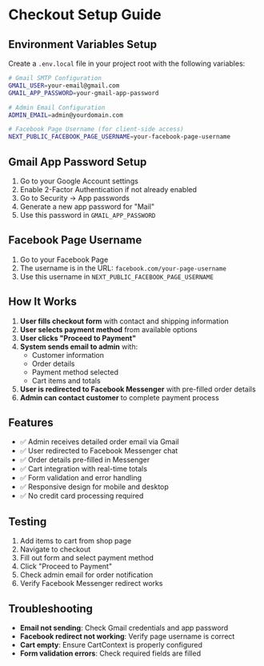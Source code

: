 # Checkout Setup Guide

## Environment Variables Setup

Create a `.env.local` file in your project root with the following variables:

```bash
# Gmail SMTP Configuration
GMAIL_USER=your-email@gmail.com
GMAIL_APP_PASSWORD=your-gmail-app-password

# Admin Email Configuration
ADMIN_EMAIL=admin@yourdomain.com

# Facebook Page Username (for client-side access)
NEXT_PUBLIC_FACEBOOK_PAGE_USERNAME=your-facebook-page-username
```

## Gmail App Password Setup

1. Go to your Google Account settings
2. Enable 2-Factor Authentication if not already enabled
3. Go to Security → App passwords
4. Generate a new app password for "Mail"
5. Use this password in `GMAIL_APP_PASSWORD`

## Facebook Page Username

1. Go to your Facebook Page
2. The username is in the URL: `facebook.com/your-page-username`
3. Use this username in `NEXT_PUBLIC_FACEBOOK_PAGE_USERNAME`

## How It Works

1. **User fills checkout form** with contact and shipping information
2. **User selects payment method** from available options
3. **User clicks "Proceed to Payment"**
4. **System sends email to admin** with:
   - Customer information
   - Order details
   - Payment method selected
   - Cart items and totals
5. **User is redirected to Facebook Messenger** with pre-filled order details
6. **Admin can contact customer** to complete payment process

## Features

- ✅ Admin receives detailed order email via Gmail
- ✅ User redirected to Facebook Messenger chat
- ✅ Order details pre-filled in Messenger
- ✅ Cart integration with real-time totals
- ✅ Form validation and error handling
- ✅ Responsive design for mobile and desktop
- ✅ No credit card processing required

## Testing

1. Add items to cart from shop page
2. Navigate to checkout
3. Fill out form and select payment method
4. Click "Proceed to Payment"
5. Check admin email for order notification
6. Verify Facebook Messenger redirect works

## Troubleshooting

- **Email not sending**: Check Gmail credentials and app password
- **Facebook redirect not working**: Verify page username is correct
- **Cart empty**: Ensure CartContext is properly configured
- **Form validation errors**: Check required fields are filled
